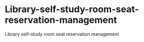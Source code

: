 # Library-self-study-room-seat-reservation-management
Library self-study room seat reservation management
